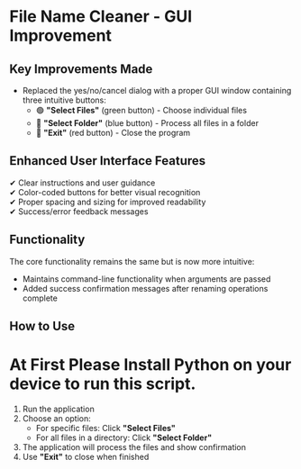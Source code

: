 # File Name Cleaner - GUI Improvement

## Key Improvements Made

- Replaced the yes/no/cancel dialog with a proper GUI window containing three intuitive buttons:
  - 🟢 **"Select Files"** (green button) - Choose individual files
  - 🔵 **"Select Folder"** (blue button) - Process all files in a folder
  - 🔴 **"Exit"** (red button) - Close the program

## Enhanced User Interface Features

✔ Clear instructions and user guidance  
✔ Color-coded buttons for better visual recognition  
✔ Proper spacing and sizing for improved readability  
✔ Success/error feedback messages  

## Functionality

The core functionality remains the same but is now more intuitive:
- Maintains command-line functionality when arguments are passed
- Added success confirmation messages after renaming operations complete

## How to Use

# At First Please Install Python on your device to run this script.

1. Run the application
2. Choose an option:
   - For specific files: Click **"Select Files"**
   - For all files in a directory: Click **"Select Folder"**
3. The application will process the files and show confirmation
4. Use **"Exit"** to close when finished
